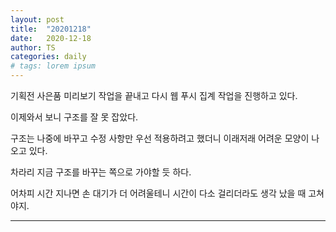 ```yaml
---
layout: post
title:  "20201218"
date:   2020-12-18
author: TS
categories: daily
# tags: lorem ipsum
---
```


기획전 사은품 미리보기 작업을 끝내고 다시 웹 푸시 집계 작업을 진행하고 있다.

이제와서 보니 구조를 잘 못 잡았다.

구조는 나중에 바꾸고 수정 사항만 우선 적용하려고 했더니 이래저래 어려운 모양이 나오고 있다.

차라리 지금 구조를 바꾸는 쪽으로 가야할 듯 하다.

어차피 시간 지나면 손 대기가 더 어려울테니 시간이 다소 걸리더라도 생각 났을 때 고쳐야지.

---

